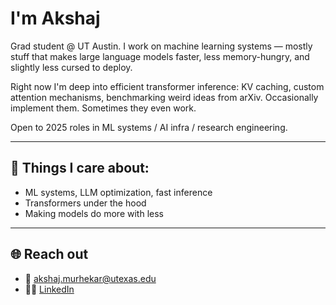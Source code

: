 # I'm Akshaj

Grad student @ UT Austin. I work on machine learning systems — mostly stuff that makes large language models faster, less memory-hungry, and slightly less cursed to deploy.

Right now I'm deep into efficient transformer inference: KV caching, custom attention mechanisms, benchmarking weird ideas from arXiv. Occasionally implement them. Sometimes they even work.

Open to 2025 roles in ML systems / AI infra / research engineering. 


---

## 🧠 Things I care about:
- ML systems, LLM optimization, fast inference
- Transformers under the hood
- Making models do more with less

---

## 🌐 Reach out
- 📧 [akshaj.murhekar@utexas.edu](mailto:akshaj.murhekar@utexas.edu)
- 🧑‍💼 [LinkedIn](https://www.linkedin.com/in/akshaj-murhekar/)

